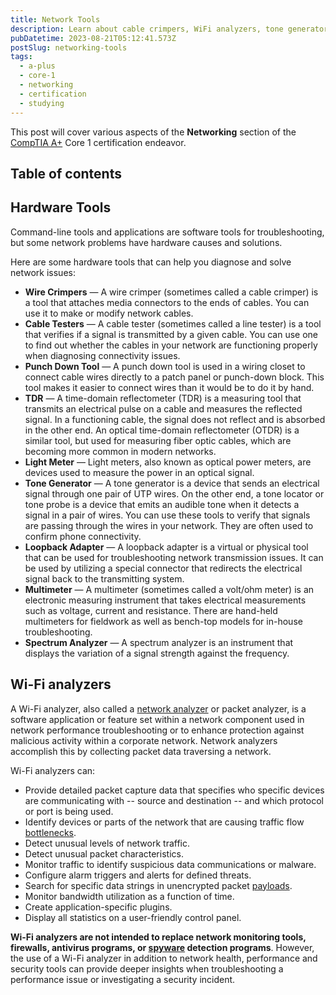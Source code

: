 ```yaml
---
title: Network Tools
description: Learn about cable crimpers, WiFi analyzers, tone generators, cable testers, and more.
pubDatetime: 2023-08-21T05:12:41.573Z
postSlug: networking-tools
tags:
  - a-plus
  - core-1
  - networking
  - certification
  - studying
---
```


This post will cover various aspects of the **Networking** section of the [CompTIA A+](https://www.comptia.org/certifications/a) Core 1 certification endeavor.

## Table of contents

## Hardware Tools

Command-line tools and applications are software tools for troubleshooting, but some network problems have hardware causes and solutions.

Here are some hardware tools that can help you diagnose and solve network issues:

- **Wire Crimpers** — A wire crimper (sometimes called a cable crimper) is a tool that attaches media connectors to the ends of cables. You can use it to make or modify network cables.
- **Cable Testers** — A cable tester (sometimes called a line tester) is a tool that verifies if a signal is transmitted by a given cable. You can use one to find out whether the cables in your network are functioning properly when diagnosing connectivity issues.
- **Punch Down Tool** — A punch down tool is used in a wiring closet to connect cable wires directly to a patch panel or punch-down block. This tool makes it easier to connect wires than it would be to do it by hand.
- **TDR** — A time-domain reflectometer (TDR) is a measuring tool that transmits an electrical pulse on a cable and measures the reflected signal. In a functioning cable, the signal does not reflect and is absorbed in the other end. An optical time-domain reflectometer (OTDR) is a similar tool, but used for measuring fiber optic cables, which are becoming more common in modern networks.
- **Light Meter** — Light meters, also known as optical power meters, are devices used to measure the power in an optical signal.
- **Tone Generator** — A tone generator is a device that sends an electrical signal through one pair of UTP wires. On the other end, a tone locator or tone probe is a device that emits an audible tone when it detects a signal in a pair of wires. You can use these tools to verify that signals are passing through the wires in your network. They are often used to confirm phone connectivity.
- **Loopback Adapter** — A loopback adapter is a virtual or physical tool that can be used for troubleshooting network transmission issues. It can be used by utilizing a special connector that redirects the electrical signal back to the transmitting system.
- **Multimeter** — A multimeter (sometimes called a volt/ohm meter) is an electronic measuring instrument that takes electrical measurements such as voltage, current and resistance. There are hand-held multimeters for fieldwork as well as bench-top models for in-house troubleshooting.
- **Spectrum Analyzer** — A spectrum analyzer is an instrument that displays the variation of a signal strength against the frequency.

## Wi-Fi analyzers

A Wi-Fi analyzer, also called a [network analyzer](https://www.techtarget.com/searchnetworking/definition/network-analyzer) or packet analyzer, is a software application or feature set within a network component used in network performance troubleshooting or to enhance protection against malicious activity within a corporate network. Network analyzers accomplish this by collecting packet data traversing a network.

Wi-Fi analyzers can:

- Provide detailed packet capture data that specifies who specific devices are communicating with -- source and destination -- and which protocol or port is being used.
- Identify devices or parts of the network that are causing traffic flow [bottlenecks](https://www.techtarget.com/searchnetworking/definition/bottleneck).
- Detect unusual levels of network traffic.
- Detect unusual packet characteristics.
- Monitor traffic to identify suspicious data communications or malware.
- Configure alarm triggers and alerts for defined threats.
- Search for specific data strings in unencrypted packet [payloads](https://www.techtarget.com/searchsecurity/definition/payload).
- Monitor bandwidth utilization as a function of time.
- Create application-specific plugins.
- Display all statistics on a user-friendly control panel.

**Wi-Fi analyzers are not intended to replace network monitoring tools, firewalls, antivirus programs, or [spyware](https://www.techtarget.com/searchsecurity/definition/spyware) detection programs**. However, the use of a Wi-Fi analyzer in addition to network health, performance and security tools can provide deeper insights when troubleshooting a performance issue or investigating a security incident.
